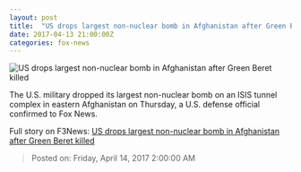 ```yaml
---
layout: post
title:  "US drops largest non-nuclear bomb in Afghanistan after Green Beret killed"
date: 2017-04-13 21:00:00Z
categories: fox-news
---
```


![US drops largest non-nuclear bomb in Afghanistan after Green Beret killed](http://a57.foxnews.com/media2.foxnews.com/BrightCove/694940094001/2017/04/13/0/0/694940094001_5397566699001_5397548325001-vs.jpg?ve=1)

The U.S. military dropped its largest non-nuclear bomb on an ISIS tunnel complex in eastern Afghanistan on Thursday, a U.S. defense official confirmed to Fox News.


Full story on F3News: [US drops largest non-nuclear bomb in Afghanistan after Green Beret killed](http://www.f3nws.com/n/3SekKF)

> Posted on: Friday, April 14, 2017 2:00:00 AM
